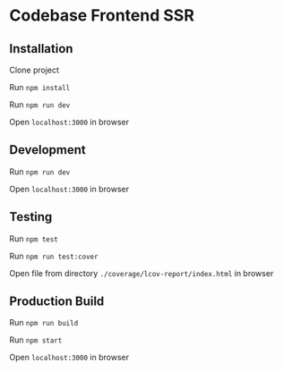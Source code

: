 # Codebase Frontend SSR

## Installation

Clone project

Run `npm install`

Run `npm run dev`

Open `localhost:3000` in browser

## Development

Run `npm run dev`

Open `localhost:3000` in browser

## Testing

Run `npm test`

Run `npm run test:cover`

Open file from directory `./coverage/lcov-report/index.html` in browser

## Production Build

Run `npm run build`

Run `npm start`

Open `localhost:3000` in browser
